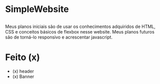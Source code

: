 # SimpleWebsite

##

Meus planos iniciais são de usar os conhecimentos adquiridos de HTML, CSS e conceitos básicos de flexbox nesse website.
Meus planos futuros são de torná-lo responsivo e acrescentar javascript.

##

# Feito (x)

- (x) header
- (x) Banner
